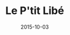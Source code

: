 ---
title: "Le P'tit Libé"
date: 2015-10-03
header:
  teaser: /assets/images/portfolio/le-ptit-libe.jpg
---